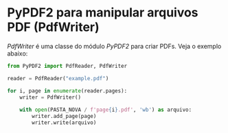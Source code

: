 # PyPDF2 para manipular arquivos PDF (PdfWriter)

_PdfWriter_ é uma classe do módulo _PyPDF2_ para criar PDFs. Veja o exemplo abaixo:

```python
from PyPDF2 import PdfReader, PdfWriter

reader = PdfReader("example.pdf")

for i, page in enumerate(reader.pages):
    writer = PdfWriter()
    
    with open(PASTA_NOVA / f'page{i}.pdf', 'wb') as arquivo:
        writer.add_page(page)
        writer.write(arquivo)
```
